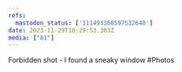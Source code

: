 ```yaml
---
refs:
  mastodon_status: ['111493368597532648']
date: 2023-11-29T10:29:53.303Z
media: ["81"]
---
```


Forbidden shot - I found a sneaky window
#Photos
